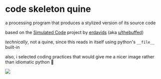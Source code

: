 # code skeleton quine

a processing program that produces a stylized version of its source code 

based on the [Simulated Code](https://github.com/erdavids/Simulated-Code) project by [erdavids](https://github.com/erdavids) (aka [u/thebuffed](https://www.reddit.com/user/thebuffed))

_technically_, not a quine, since this reads in itself using python's `__file__` built-in

also, i selected coding practices that would give me a nicer image rather than idiomatic python 🤷

![](code_skeleton/skeleton_quine.png)
